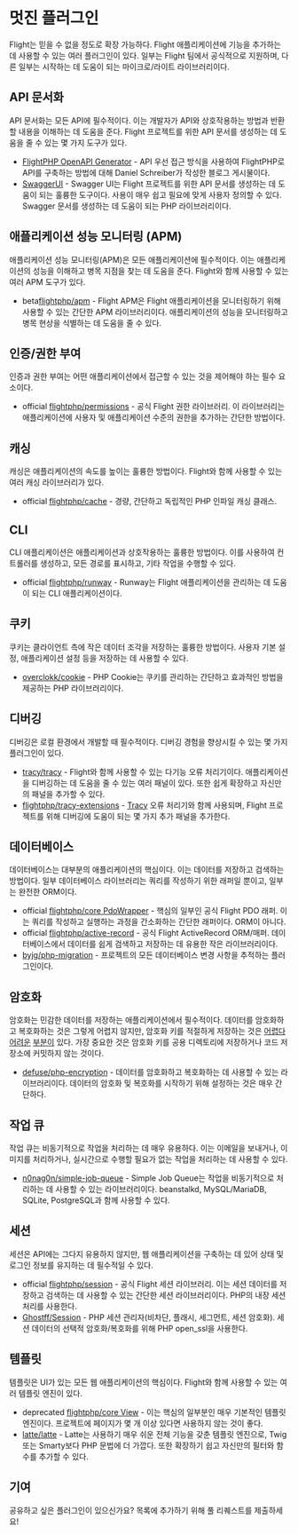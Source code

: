 # 멋진 플러그인

Flight는 믿을 수 없을 정도로 확장 가능하다. Flight 애플리케이션에 기능을 추가하는 데 사용할 수 있는 여러 플러그인이 있다. 일부는 Flight 팀에서 공식적으로 지원하며, 다른 일부는 시작하는 데 도움이 되는 마이크로/라이트 라이브러리이다.

## API 문서화

API 문서화는 모든 API에 필수적이다. 이는 개발자가 API와 상호작용하는 방법과 반환할 내용을 이해하는 데 도움을 준다. Flight 프로젝트를 위한 API 문서를 생성하는 데 도움을 줄 수 있는 몇 가지 도구가 있다.

- [FlightPHP OpenAPI Generator](https://dev.to/danielsc/define-generate-and-implement-an-api-first-approach-with-openapi-generator-and-flightphp-1fb3) - API 우선 접근 방식을 사용하여 FlightPHP로 API를 구축하는 방법에 대해 Daniel Schreiber가 작성한 블로그 게시물이다.
- [SwaggerUI](https://github.com/zircote/swagger-php) - Swagger UI는 Flight 프로젝트를 위한 API 문서를 생성하는 데 도움이 되는 훌륭한 도구이다. 사용이 매우 쉽고 필요에 맞게 사용자 정의할 수 있다. Swagger 문서를 생성하는 데 도움이 되는 PHP 라이브러리이다.

## 애플리케이션 성능 모니터링 (APM)

애플리케이션 성능 모니터링(APM)은 모든 애플리케이션에 필수적이다. 이는 애플리케이션의 성능을 이해하고 병목 지점을 찾는 데 도움을 준다. Flight와 함께 사용할 수 있는 여러 APM 도구가 있다.
- <span class="badge bg-info">beta</span>[flightphp/apm](/awesome-plugins/apm) - Flight APM은 Flight 애플리케이션을 모니터링하기 위해 사용할 수 있는 간단한 APM 라이브러리이다. 애플리케이션의 성능을 모니터링하고 병목 현상을 식별하는 데 도움을 줄 수 있다.

## 인증/권한 부여

인증과 권한 부여는 어떤 애플리케이션에서 접근할 수 있는 것을 제어해야 하는 필수 요소이다.

- <span class="badge bg-primary">official</span> [flightphp/permissions](/awesome-plugins/permissions) - 공식 Flight 권한 라이브러리. 이 라이브러리는 애플리케이션에 사용자 및 애플리케이션 수준의 권한을 추가하는 간단한 방법이다.

## 캐싱

캐싱은 애플리케이션의 속도를 높이는 훌륭한 방법이다. Flight와 함께 사용할 수 있는 여러 캐싱 라이브러리가 있다.

- <span class="badge bg-primary">official</span> [flightphp/cache](/awesome-plugins/php-file-cache) - 경량, 간단하고 독립적인 PHP 인파일 캐싱 클래스.

## CLI

CLI 애플리케이션은 애플리케이션과 상호작용하는 훌륭한 방법이다. 이를 사용하여 컨트롤러를 생성하고, 모든 경로를 표시하고, 기타 작업을 수행할 수 있다.

- <span class="badge bg-primary">official</span> [flightphp/runway](/awesome-plugins/runway) - Runway는 Flight 애플리케이션을 관리하는 데 도움이 되는 CLI 애플리케이션이다.

## 쿠키

쿠키는 클라이언트 측에 작은 데이터 조각을 저장하는 훌륭한 방법이다. 사용자 기본 설정, 애플리케이션 설정 등을 저장하는 데 사용할 수 있다.

- [overclokk/cookie](/awesome-plugins/php-cookie) - PHP Cookie는 쿠키를 관리하는 간단하고 효과적인 방법을 제공하는 PHP 라이브러리이다.

## 디버깅

디버깅은 로컬 환경에서 개발할 때 필수적이다. 디버깅 경험을 향상시킬 수 있는 몇 가지 플러그인이 있다.

- [tracy/tracy](/awesome-plugins/tracy) - Flight와 함께 사용할 수 있는 다기능 오류 처리기이다. 애플리케이션을 디버깅하는 데 도움을 줄 수 있는 여러 패널이 있다. 또한 쉽게 확장하고 자신만의 패널을 추가할 수 있다.
- [flightphp/tracy-extensions](/awesome-plugins/tracy-extensions) - [Tracy](/awesome-plugins/tracy) 오류 처리기와 함께 사용되며, Flight 프로젝트를 위해 디버깅에 도움이 되는 몇 가지 추가 패널을 추가한다.

## 데이터베이스

데이터베이스는 대부분의 애플리케이션의 핵심이다. 이는 데이터를 저장하고 검색하는 방법이다. 일부 데이터베이스 라이브러리는 쿼리를 작성하기 위한 래퍼일 뿐이고, 일부는 완전한 ORM이다.

- <span class="badge bg-primary">official</span> [flightphp/core PdoWrapper](/awesome-plugins/pdo-wrapper) - 핵심의 일부인 공식 Flight PDO 래퍼. 이는 쿼리를 작성하고 실행하는 과정을 간소화하는 간단한 래퍼이다. ORM이 아니다.
- <span class="badge bg-primary">official</span> [flightphp/active-record](/awesome-plugins/active-record) - 공식 Flight ActiveRecord ORM/매퍼. 데이터베이스에서 데이터를 쉽게 검색하고 저장하는 데 유용한 작은 라이브러리이다.
- [byjg/php-migration](/awesome-plugins/migrations) - 프로젝트의 모든 데이터베이스 변경 사항을 추적하는 플러그인이다.

## 암호화

암호화는 민감한 데이터를 저장하는 애플리케이션에서 필수적이다. 데이터를 암호화하고 복호화하는 것은 그렇게 어렵지 않지만, 암호화 키를 적절하게 저장하는 것은 [어렵다](https://stackoverflow.com/questions/6767839/where-should-i-store-an-encryption-key-for-php#:~:text=Write%20a%20php%20config%20file%20and%20store%20it,folder%20is%20not%20accessible%20to%20the%20end%20user.) [어려운](https://www.reddit.com/r/PHP/comments/luqsn/the_encryption_key_where_do_you_store_it/) [부분이](https://security.stackexchange.com/questions/48047/location-to-store-an-encryption-key) 있다. 가장 중요한 것은 암호화 키를 공용 디렉토리에 저장하거나 코드 저장소에 커밋하지 않는 것이다.

- [defuse/php-encryption](/awesome-plugins/php-encryption) - 데이터를 암호화하고 복호화하는 데 사용할 수 있는 라이브러리이다. 데이터의 암호화 및 복호화를 시작하기 위해 설정하는 것은 매우 간단하다.

## 작업 큐

작업 큐는 비동기적으로 작업을 처리하는 데 매우 유용하다. 이는 이메일을 보내거나, 이미지를 처리하거나, 실시간으로 수행할 필요가 없는 작업을 처리하는 데 사용할 수 있다.

- [n0nag0n/simple-job-queue](/awesome-plugins/simple-job-queue) - Simple Job Queue는 작업을 비동기적으로 처리하는 데 사용할 수 있는 라이브러리이다. beanstalkd, MySQL/MariaDB, SQLite, PostgreSQL과 함께 사용할 수 있다.

## 세션

세션은 API에는 그다지 유용하지 않지만, 웹 애플리케이션을 구축하는 데 있어 상태 및 로그인 정보를 유지하는 데 필수적일 수 있다.

- <span class="badge bg-primary">official</span> [flightphp/session](/awesome-plugins/session) - 공식 Flight 세션 라이브러리. 이는 세션 데이터를 저장하고 검색하는 데 사용할 수 있는 간단한 세션 라이브러리이다. PHP의 내장 세션 처리를 사용한다.
- [Ghostff/Session](/awesome-plugins/ghost-session) - PHP 세션 관리자(비차단, 플래시, 세그먼트, 세션 암호화). 세션 데이터의 선택적 암호화/복호화를 위해 PHP open_ssl을 사용한다.

## 템플릿

템플릿은 UI가 있는 모든 웹 애플리케이션의 핵심이다. Flight와 함께 사용할 수 있는 여러 템플릿 엔진이 있다.

- <span class="badge bg-warning">deprecated</span> [flightphp/core View](/learn#views) - 이는 핵심의 일부분인 매우 기본적인 템플릿 엔진이다. 프로젝트에 페이지가 몇 개 이상 있다면 사용하지 않는 것이 좋다.
- [latte/latte](/awesome-plugins/latte) - Latte는 사용하기 매우 쉬운 전체 기능을 갖춘 템플릿 엔진으로, Twig 또는 Smarty보다 PHP 문법에 더 가깝다. 또한 확장하기 쉽고 자신만의 필터와 함수를 추가할 수 있다.

## 기여

공유하고 싶은 플러그인이 있으신가요? 목록에 추가하기 위해 풀 리퀘스트를 제출하세요!